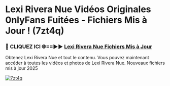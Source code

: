 # Lexi Rivera Nue Vidéos Originales 0nlyFans Fuitées - Fichiers Mis à Jour ! (7zt4q)

<h3>🔴 CLIQUEZ ICI 🌐==►► <a href="https://tinyurl.com/2pmr4ezf" rel="nofollow">Lexi Rivera Nue Fichiers Mis à Jour</a></h3>

Obtenez Lexi Rivera Nue et tout le contenu. Vous pouvez maintenant accéder à toutes les vidéos et photos de Lexi Rivera Nue. Nouveaux fichiers mis à jour 2025

[![7zt4q](https://i.imgur.com/6SNvagu.gif)](https://tinyurl.com/2pmr4ezf)
